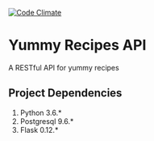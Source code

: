 [![Code Climate](https://codeclimate.com/github/code-sleuth/yummy-recipes-api/badges/gpa.svg)](https://codeclimate.com/github/code-sleuth/yummy-recipes-api)

# **Yummy Recipes API**
A RESTful API for yummy recipes

## Project Dependencies
1. Python 3.6.*
2. Postgresql 9.6.*
3. Flask 0.12.*